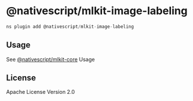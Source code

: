 # @nativescript/mlkit-image-labeling

```javascript
ns plugin add @nativescript/mlkit-image-labeling
```

## Usage

See [@nativescript/mlkit-core](/packages/mlkit-core/README.md) Usage
## License

Apache License Version 2.0
